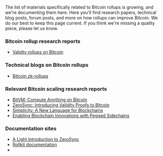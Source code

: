 The list of materials specifically related to Bitcoin rollups is growing, and we're documenting them here. Here you'll find research papers, technical blog posts, forum posts, and more on how rollups can improve Bitcoin. We do our best to keep this page current. If you think we're missing a quality piece, please let us know.

### Bitcoin rollup research reports

- [Validty rollups on Bitcoin](https://bitcoinrollups.org/)

### Technical blogs on Bitcoin rollups

- [Bitcoin zk-rollups](https://tr3y.io/articles/crypto/bitcoin-zk-rollups.html)

### Relevant Bitcoin scaling research reports

- [BitVM: Compute Anything on Bitcoin](https://bitvm.org/bitvm.pdf)
- [ZeroSync: Introducing Validity Proofs to Bitcoin](https://zerosync.org/zerosync.pdf)
- [Simplicity: A New Language for Blockchains](https://blockstream.com/simplicity.pdf)
- [Enabling Blockchain Innovations with Pegged Sidechains](https://blockstream.com/sidechains.pdf)

### Documentation sites

- [A Light Introduction to ZeroSync](https://geometry.xyz/notebook/A-light-introduction-to-ZeroSync)
- [Rollkit documentation](https://rollkit.dev/learn/overview)
- 
